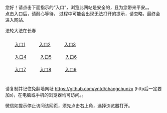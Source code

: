 您好！请点击下面指示的“入口”，浏览此网站是安全的，且为您带来平安。。 <br/>
点击入口后，请耐心等待， 过程中可能会出现无法打开的提示，请忽略，最终会进入网站. </br>

法轮大法在长春<br/>
<div style="padding:10px"><a style="margin:20px" target="_blank" href="https://d31p8sm54sjxwl.cloudfront.net/2Qpsp?hkwzhs" id="ccLink1" rel="nofollow">入口1</a> <a target="_blank" style="margin:20px" href="https://d1vj1paycbmid0.cloudfront.net/2Qpsp?nwndcx" id="ccLink2" rel="nofollow">入口2</a> <a style="margin:20px" target="_blank" href="https://d20vr9uav9hftm.cloudfront.net/2Qpsp?ohjoarh" id="ccLink3" rel="nofollow">入口3</a></div>

<div style="padding:10px" ><a style="margin:20px" target="_blank" href="https://d31p8sm54sjxwl.cloudfront.net/2Qpsp?hkwzhs" id="ccLink4" rel="nofollow">入口4</a> <a style="margin:20px" href="https://d1vj1paycbmid0.cloudfront.net/2Qpsp?nwndcx" target="_blank" id="ccLink5" rel="nofollow">入口5</a> <a style="margin:20px" href="https://d20vr9uav9hftm.cloudfront.net/2Qpsp?ohjoarh" target="_blank" id="ccLink6" rel="nofollow">入口6</a></div>

<div style="padding:10px"><a style="margin:20px" target="_blank" href="https://d31p8sm54sjxwl.cloudfront.net/2Qpsp?hkwzhs" id="ccLink7" rel="nofollow">入口7</a> <a style="margin:20px" href="https://d1vj1paycbmid0.cloudfront.net/2Qpsp?nwndcx" target="_blank" id="ccLink8" rel="nofollow">入口8</a> <a style="margin:20px" target="_blank" href="https://d20vr9uav9hftm.cloudfront.net/2Qpsp?ohjoarh" id="ccLink9" rel="nofollow">入口9</a></div>

<br/>



请复制并记住免翻墙网址 https://github.com/yntd/changchunzx (http后一定要加s)，在电脑或手机的浏览器均可访问。。<br/>

微信如提示停止访问该网页，须先点击右上角，选择浏览器打开。
